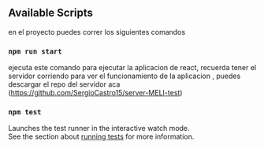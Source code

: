 
## Available Scripts

en el proyecto puedes correr los siguientes comandos

### `npm run start`
ejecuta este comando para ejecutar la aplicacion de react, recuerda tener el servidor corriendo para ver el funcionamiento de la aplicacion , puedes descargar el repo del servidor aca (https://github.com/SergioCastro15/server-MELI-test)

### `npm test`

Launches the test runner in the interactive watch mode.\
See the section about [running tests](https://facebook.github.io/create-react-app/docs/running-tests) for more information.

